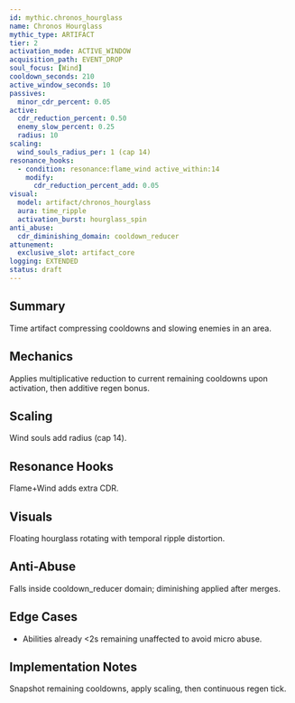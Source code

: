 ```yaml
---
id: mythic.chronos_hourglass
name: Chronos Hourglass
mythic_type: ARTIFACT
tier: 2
activation_mode: ACTIVE_WINDOW
acquisition_path: EVENT_DROP
soul_focus: [Wind]
cooldown_seconds: 210
active_window_seconds: 10
passives:
  minor_cdr_percent: 0.05
active:
  cdr_reduction_percent: 0.50
  enemy_slow_percent: 0.25
  radius: 10
scaling:
  wind_souls_radius_per: 1 (cap 14)
resonance_hooks:
  - condition: resonance:flame_wind active_within:14
    modify:
      cdr_reduction_percent_add: 0.05
visual:
  model: artifact/chronos_hourglass
  aura: time_ripple
  activation_burst: hourglass_spin
anti_abuse:
  cdr_diminishing_domain: cooldown_reducer
attunement:
  exclusive_slot: artifact_core
logging: EXTENDED
status: draft
---
```

## Summary
Time artifact compressing cooldowns and slowing enemies in an area.

## Mechanics
Applies multiplicative reduction to current remaining cooldowns upon activation, then additive regen bonus.

## Scaling
Wind souls add radius (cap 14).

## Resonance Hooks
Flame+Wind adds extra CDR.

## Visuals
Floating hourglass rotating with temporal ripple distortion.

## Anti-Abuse
Falls inside cooldown_reducer domain; diminishing applied after merges.

## Edge Cases
* Abilities already <2s remaining unaffected to avoid micro abuse.

## Implementation Notes
Snapshot remaining cooldowns, apply scaling, then continuous regen tick.
